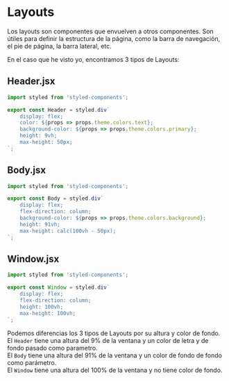 # Layouts

Los layouts son componentes que envuelven a otros componentes. Son útiles para definir la estructura de la página, como la barra de navegación, el pie de página, la barra lateral, etc.

En el caso que he visto yo, encontramos 3 tipos de Layouts:

## Header.jsx
```js
import styled from 'styled-components';

export const Header = styled.div`
    display: flex;
    color: ${props => props.theme.colors.text};
    background-color: ${props => props.theme.colors.primary};
    height: 9vh;
    max-height: 50px;
`;
```

## Body.jsx
```js
import styled from 'styled-components';

export const Body = styled.div`
    display: flex;
    flex-direction: column;
    background-color: ${props => props.theme.colors.background};
    height: 91vh;
    max-height: calc(100vh - 50px);
`;
```
## Window.jsx
```js
import styled from 'styled-components';

export const Window = styled.div`
    display: flex;
    flex-direction: column;
    height: 100vh;
    max-height: 100vh;
`;
```

Podemos diferencias los 3 tipos de Layouts por su altura y color de fondo.  
El `Header` tiene una altura del 9% de la ventana y un color de letra y de fondo pasado como parametro.  
El `Body` tiene una altura del 91% de la ventana y un color de fondo de fondo como parámetro.  
El `Window` tiene una altura del 100% de la ventana y no tiene color de fondo.